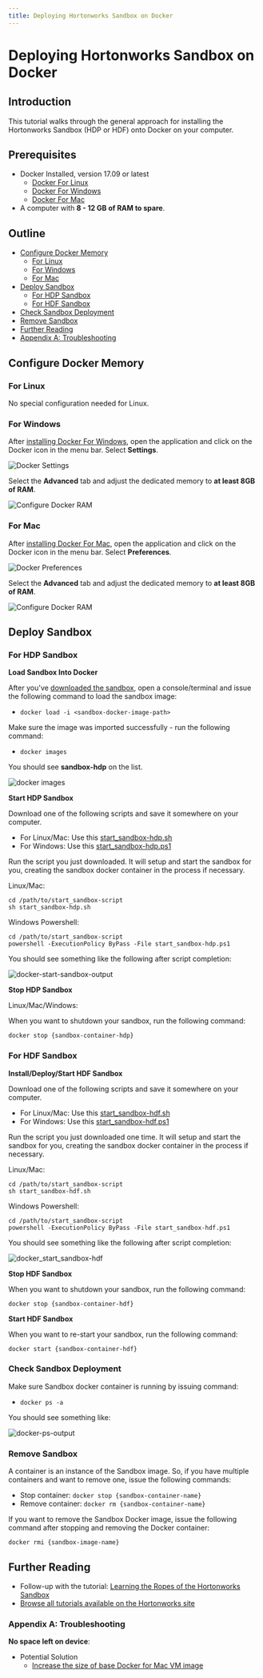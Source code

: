 ```yaml
---
title: Deploying Hortonworks Sandbox on Docker
---
```


# Deploying Hortonworks Sandbox on Docker

## Introduction

This tutorial walks through the general approach for installing the Hortonworks Sandbox (HDP or HDF) onto Docker on your computer.

## Prerequisites

-   Docker Installed, version 17.09 or latest
    -   [Docker For Linux](https://docs.docker.com/engine/installation/linux/)
    -   [Docker For Windows](https://docs.docker.com/docker-for-windows/install/)
    -   [Docker For Mac](https://docs.docker.com/docker-for-mac/install/)
-   A computer with **8 - 12 GB of RAM to spare**.

## Outline

-   [Configure Docker Memory](#configure-docker-memory)
    -   [For Linux](#for-linux)
    -   [For Windows](#for-windows)
    -   [For Mac](#for-mac)
-   [Deploy Sandbox](#deploy-sandbox)
    -   [For HDP Sandbox](#for-hdp-sandbox)
    -   [For HDF Sandbox](#for-hdf-sandbox)
-   [Check Sandbox Deployment](#check-sandbox-deployment)
-   [Remove Sandbox](#remove-sandbox)
-   [Further Reading](#further-reading)
-   [Appendix A: Troubleshooting](#appendix-a-troubleshooting)

## Configure Docker Memory

### For Linux

No special configuration needed for Linux.

### For Windows

After [installing Docker For Windows](https://docs.docker.com/docker-for-windows/install/), open the application and click on the Docker icon in the menu bar.  Select **Settings**.

![Docker Settings](assets/docker-windows-settings.jpg)

Select the **Advanced** tab and adjust the dedicated memory to **at least 8GB of RAM**.

![Configure Docker RAM](assets/docker-windows-configure.jpg)

### For Mac

After [installing Docker For Mac](https://docs.docker.com/docker-for-mac/install/), open the application and click on the Docker icon in the menu bar.  Select **Preferences**.

![Docker Preferences](assets/docker-mac-preferences.jpg)

Select the **Advanced** tab and adjust the dedicated memory to **at least 8GB of RAM**.

![Configure Docker RAM](assets/docker-mac-configure.jpg)

## Deploy Sandbox

### For HDP Sandbox

**Load Sandbox Into Docker**

After you've [downloaded the sandbox](https://hortonworks.com/downloads/#sandbox), open a console/terminal and issue the following command to load the sandbox image:

-   ```docker load -i <sandbox-docker-image-path>```

Make sure the image was imported successfully - run the following command:

-   ```docker images```

You should see **sandbox-hdp** on the list.

![docker images](assets/docker-images.jpg)

**Start HDP Sandbox**

Download one of the following scripts and save it somewhere on your computer.

-   For Linux/Mac: Use this [start_sandbox-hdp.sh](assets/start_sandbox-hdp.sh)
-   For Windows: Use this [start_sandbox-hdp.ps1](assets/start_sandbox-hdp.ps1)

Run the script you just downloaded.  It will setup and start the sandbox for you, creating the sandbox docker container in the process if necessary.

Linux/Mac:

~~~
cd /path/to/start_sandbox-script
sh start_sandbox-hdp.sh
~~~

Windows Powershell:

~~~
cd /path/to/start_sandbox-script
powershell -ExecutionPolicy ByPass -File start_sandbox-hdp.ps1
~~~

You should see something like the following after script completion:

![docker-start-sandbox-output](assets/docker-start-sandbox-output.jpg)

**Stop HDP Sandbox**

Linux/Mac/Windows:

When you want to shutdown your sandbox, run the following command:

~~~
docker stop {sandbox-container-hdp}
~~~

### For HDF Sandbox

**Install/Deploy/Start HDF Sandbox**

Download one of the following scripts and save it somewhere on your computer.

-   For Linux/Mac: Use this [start_sandbox-hdf.sh](assets/start_sandbox-hdf.sh)
-   For Windows: Use this [start_sandbox-hdf.ps1](assets/start_sandbox-hdf.ps1)

Run the script you just downloaded one time.  It will setup and start the sandbox for you, creating the sandbox docker container in the process if necessary.

Linux/Mac:

~~~
cd /path/to/start_sandbox-script
sh start_sandbox-hdf.sh
~~~

Windows Powershell:

~~~
cd /path/to/start_sandbox-script
powershell -ExecutionPolicy ByPass -File start_sandbox-hdf.ps1
~~~

You should see something like the following after script completion:

![docker_start_sandbox-hdf](assets/docker_start_sandbox-hdf.jpg)

**Stop HDF Sandbox**

When you want to shutdown your sandbox, run the following command:

~~~
docker stop {sandbox-container-hdf}
~~~

**Start HDF Sandbox**

When you want to re-start your sandbox, run the following command:

~~~
docker start {sandbox-container-hdf}
~~~

### Check Sandbox Deployment

Make sure Sandbox docker container is running by issuing command:

-   ```docker ps -a```

You should see something like:

![docker-ps-output](assets/docker-ps-output.jpg)

### Remove Sandbox

A container is an instance of the Sandbox image. So, if you have multiple containers and want to remove one, issue the following commands:

-   Stop container: ```docker stop {sandbox-container-name}```
-   Remove container: ```docker rm {sandbox-container-name}```

If you want to remove the Sandbox Docker image, issue the following command after stopping and removing the Docker container:

```docker rmi {sandbox-image-name}```

## Further Reading

-   Follow-up with the tutorial: [Learning the Ropes of the Hortonworks Sandbox](https://hortonworks.com/tutorial/learning-the-ropes-of-the-hortonworks-sandbox)
-   [Browse all tutorials available on the Hortonworks site](https://hortonworks.com/tutorials/)

### Appendix A: Troubleshooting

**No space left on device**:

-   Potential Solution
    -   [Increase the size of base Docker for Mac VM image](<https://community.hortonworks.com/content/kbentry/65901/how-to-increase-the-size-of-the-base-docker-for-ma.html>)
